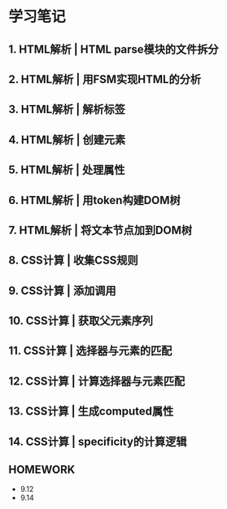 # 学习笔记

## 1. HTML解析 | HTML parse模块的文件拆分

## 2. HTML解析 | 用FSM实现HTML的分析

## 3. HTML解析 | 解析标签

## 4. HTML解析 | 创建元素

## 5. HTML解析 | 处理属性

## 6. HTML解析 | 用token构建DOM树

## 7. HTML解析 | 将文本节点加到DOM树

## 8. CSS计算 | 收集CSS规则

## 9. CSS计算 | 添加调用

## 10. CSS计算 | 获取父元素序列

## 11. CSS计算 | 选择器与元素的匹配

## 12. CSS计算 | 计算选择器与元素匹配

## 13. CSS计算 | 生成computed属性

## 14. CSS计算 | specificity的计算逻辑

## HOMEWORK
- 9.12
- 9.14